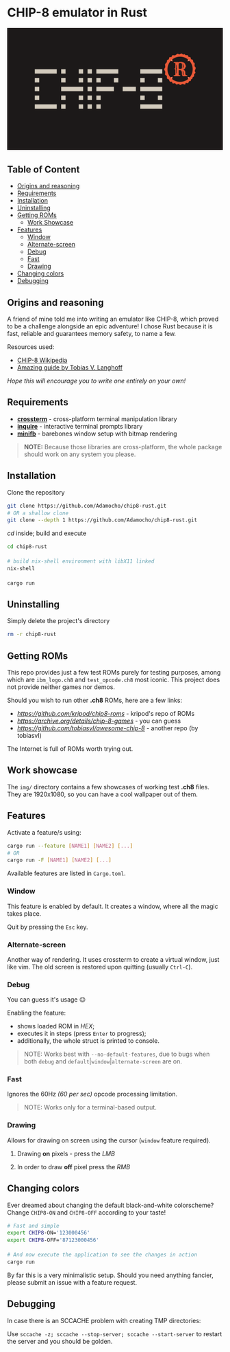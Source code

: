 # CHIP-8 emulator in Rust
![chip8-rust logo](logo.svg)

## Table of Content
- [Origins and reasoning](#origins-and-reasoning)
- [Requirements](#requirements)
- [Installation](#installation)
- [Uninstalling](#uninstalling)
- [Getting ROMs](#getting-roms)
    - [Work Showcase](#work-showcase)
- [Features](#features)
    - [Window](#window)
    - [Alternate-screen](#alternate-screen)
    - [Debug](#debug)
    - [Fast](#fast)
    - [Drawing](#drawing)
- [Changing colors](#changing-colors)
- [Debugging](#debugging)

## Origins and reasoning
A friend of mine told me into writing an emulator like CHIP-8, which proved to be a challenge alongside an epic adventure! I chose Rust because it is fast, reliable and guarantees memory safety, to name a few.

Resources used:
+ [CHIP-8 Wikipedia](https://en.wikipedia.org/wiki/CHIP-8)
+ [Amazing guide by Tobias V. Langhoff](https://tobiasvl.github.io/blog/write-a-chip-8-emulator/)

*Hope this will encourage you to write one entirely on your own!*

## Requirements
- [**crossterm**](https://crates.io/crates/inquire) - cross-platform terminal manipulation library
- [**inquire**](https://crates.io/crates/crossterm) - interactive terminal prompts library
- [**minifb**](https://crates.io/crates/minifb) - barebones window setup with bitmap rendering

> **NOTE:** Because those libraries are cross-platform, the whole package should work on any system you please.

## Installation

Clone the repository
```bash
git clone https://github.com/Adamocho/chip8-rust.git
# OR a shallow clone
git clone --depth 1 https://github.com/Adamocho/chip8-rust.git
```

*cd* inside; build and execute
```bash
cd chip8-rust

# build nix-shell environment with libX11 linked
nix-shell

cargo run
```

## Uninstalling

Simply delete the project's directory
```bash
rm -r chip8-rust
```

## Getting ROMs

This repo provides just a few test ROMs purely for testing purposes, among which are `ibm_logo.ch8` and `test_opcode.ch8` most iconic. This project does not provide neither games nor demos.

Should you wish to run other **.ch8** ROMs, here are a few links:

- *https://github.com/kripod/chip8-roms* - kripod's repo of ROMs
- *https://archive.org/details/chip-8-games* - you can guess
- *https://github.com/tobiasvl/awesome-chip-8* - another repo (by tobiasvl)

The Internet is full of ROMs worth trying out.

## Work showcase

The `img/` directory contains a few showcases of working test **.ch8** files.
They are 1920x1080, so you can have a cool wallpaper out of them.

## Features

Activate a feature/s using:

```bash
cargo run --feature [NAME1] [NAME2] [...]
# OR
cargo run -F [NAME1] [NAME2] [...]
```

Available features are listed in `Cargo.toml`.

### Window

This feature is enabled by default. It creates a window, where all the magic takes place.

Quit by pressing the `Esc` key.

### Alternate-screen

Another way of rendering. It uses crossterm to create a virtual window, just like vim. The old screen is restored upon quitting (usually `Ctrl-C`).

### Debug

You can guess it's usage :wink: 

Enabling the feature: 
- shows loaded ROM in *HEX*;
- executes it in steps (press `Enter` to progress);
- additionally, the whole struct is printed to console.

> NOTE:
> Works best with `--no-default-features`, due to bugs when both `debug` and `default`|`window`|`alternate-screen` are on.

### Fast

Ignores the 60Hz *(60 per sec)* opcode processing limitation.

> NOTE: 
> Works only for a terminal-based output.

### Drawing

Allows for drawing on screen using the cursor (`window` feature required).

1. Drawing **on** pixels - press the *LMB*

2. In order to draw **off** pixel press the *RMB*

## Changing colors

Ever dreamed about changing the default black-and-white colorscheme?
Change `CHIP8-ON` and `CHIP8-OFF` according to your taste!

```sh
# Fast and simple
export CHIP8-ON='123000456'
export CHIP8-OFF='87123000456'

# And now execute the application to see the changes in action
cargo run
```

By far this is a very minimalistic setup.
Should you need anything fancier, please submit an issue with a feature request.


## Debugging

In case there is an SCCACHE problem with creating TMP directories:

Use `sccache -z; sccache --stop-server; sccache --start-server` to restart the server and you should be golden.


